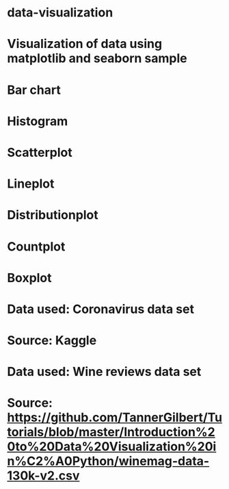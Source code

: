 # data-visualization
# Visualization of data using matplotlib and seaborn sample

# Bar chart
# Histogram
# Scatterplot
# Lineplot
# Distributionplot
# Countplot
# Boxplot

# Data used: Coronavirus data set 
# Source: Kaggle

# Data used: Wine reviews data set
# Source: https://github.com/TannerGilbert/Tutorials/blob/master/Introduction%20to%20Data%20Visualization%20in%C2%A0Python/winemag-data-130k-v2.csv


